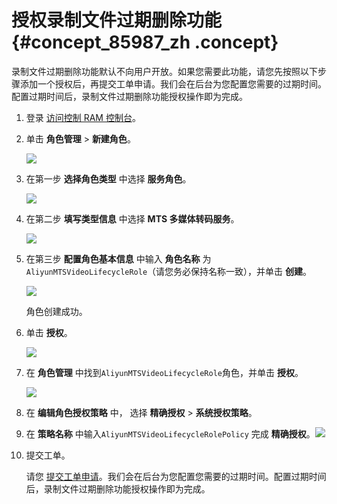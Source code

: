 # 授权录制文件过期删除功能 {#concept_85987_zh .concept}

录制文件过期删除功能默认不向用户开放。如果您需要此功能，请您先按照以下步骤添加一个授权后，再提交工单申请。我们会在后台为您配置您需要的过期时间。配置过期时间后，录制文件过期删除功能授权操作即为完成。

1.  登录 [访问控制 RAM 控制台](https://ram.console.aliyun.com/?spm=5176.2020520001.aliyun_topbar.18.69864bd3NihM7r#/overview)。
2.  单击 **角色管理** \> **新建角色**。

    ![](http://static-aliyun-doc.oss-cn-hangzhou.aliyuncs.com/assets/img/20709/154269568421805_zh-CN.png)

3.  在第一步 **选择角色类型** 中选择 **服务角色**。

    ![](http://static-aliyun-doc.oss-cn-hangzhou.aliyuncs.com/assets/img/20709/154269568421806_zh-CN.png)

4.  在第二步 **填写类型信息** 中选择 **MTS 多媒体转码服务**。

    ![](http://static-aliyun-doc.oss-cn-hangzhou.aliyuncs.com/assets/img/20709/154269568421807_zh-CN.png)

5.  在第三步 **配置角色基本信息** 中输入 **角色名称** 为`AliyunMTSVideoLifecycleRole`（请您务必保持名称一致），并单击 **创建**。

    ![](http://static-aliyun-doc.oss-cn-hangzhou.aliyuncs.com/assets/img/20709/154269568421808_zh-CN.png)

    角色创建成功。

6.  单击 **授权**。

    ![](http://static-aliyun-doc.oss-cn-hangzhou.aliyuncs.com/assets/img/20709/154269568421809_zh-CN.png)

7.  在 **角色管理** 中找到`AliyunMTSVideoLifecycleRole`角色，并单击 **授权**。

    ![](http://static-aliyun-doc.oss-cn-hangzhou.aliyuncs.com/assets/img/20709/154269568421810_zh-CN.png)

8.  在 **编辑角色授权策略** 中， 选择 **精确授权** \> **系统授权策略**。
9.  在 **策略名称** 中输入`AliyunMTSVideoLifecycleRolePolicy` 完成 **精确授权**。![](http://static-aliyun-doc.oss-cn-hangzhou.aliyuncs.com/assets/img/20709/154269568421811_zh-CN.png)
10. 提交工单。

    请您 [提交工单申请](https://workorder.console.aliyun.com/console.htm)。我们会在后台为您配置您需要的过期时间。配置过期时间后，录制文件过期删除功能授权操作即为完成。


